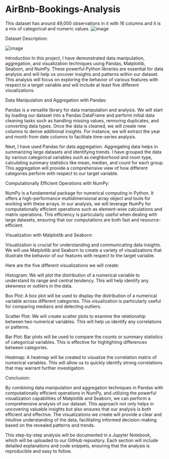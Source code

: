 # AirBnb-Bookings-Analysis
This dataset has around 49,000 observations in it with 16 columns and it is a mix of categorical and numeric values.
![image](https://github.com/user-attachments/assets/065845ee-e4b3-4fe3-a101-e841b40bb7ba)


Dataset Description:


![image](https://github.com/user-attachments/assets/7658335a-b720-48fe-9006-6b4e7ea09d52)

Introduction
In this project, I have demonstrated data manipulation, aggregation, and visualization techniques using Pandas, Matplotlib, Seaborn, and NumPy. These powerful Python libraries are essential for data analysis and will help us uncover insights and patterns within our dataset. This analysis will focus on exploring the behavior of various features with respect to a target variable and will include at least five different visualizations.

Data Manipulation and Aggregation with Pandas:

Pandas is a versatile library for data manipulation and analysis. We will start by loading our dataset into a Pandas DataFrame and perform initial data cleaning tasks such as handling missing values, removing duplicates, and converting data types. Once the data is cleaned, we will create new columns to derive additional insights. For instance, we will extract the year and month from date columns to facilitate time-series analysis.

Next, I have used Pandas for data aggregation. Aggregating data helps in summarizing large datasets and identifying trends. I have grouped the data by various categorical variables such as neighborhood and room type, calculating summary statistics like mean, median, and count for each group. This aggregation will provide a comprehensive view of how different categories perform with respect to our target variable.

Computationally Efficient Operations with NumPy:

NumPy is a fundamental package for numerical computing in Python. It offers a high-performance multidimensional array object and tools for working with these arrays. In our analysis, we will leverage NumPy for computationally efficient operations such as element-wise calculations and matrix operations. This efficiency is particularly useful when dealing with large datasets, ensuring that our computations are both fast and resource-efficient.

Visualization with Matplotlib and Seaborn:

Visualization is crucial for understanding and communicating data insights. We will use Matplotlib and Seaborn to create a variety of visualizations that illustrate the behavior of our features with respect to the target variable. 

Here are the five different visualizations we will create:

Histogram: We will plot the distribution of a numerical variable to understand its range and central tendency. This will help identify any skewness or outliers in the data.

Box Plot: A box plot will be used to display the distribution of a numerical variable across different categories. This visualization is particularly useful for comparing medians and detecting outliers.

Scatter Plot: We will create scatter plots to examine the relationship between two numerical variables. This will help us identify any correlations or patterns.

Bar Plot: Bar plots will be used to compare the counts or summary statistics of categorical variables. This is effective for highlighting differences between categories.

Heatmap: A heatmap will be created to visualize the correlation matrix of numerical variables. This will allow us to quickly identify strong correlations that may warrant further investigation.

Conclusion:

By combining data manipulation and aggregation techniques in Pandas with computationally efficient operations in NumPy, and utilizing the powerful visualization capabilities of Matplotlib and Seaborn, we can perform a comprehensive analysis of our dataset. This approach not only helps in uncovering valuable insights but also ensures that our analysis is both efficient and effective. The visualizations we create will provide a clear and intuitive understanding of the data, facilitating informed decision-making based on the revealed patterns and trends.

This step-by-step analysis will be documented in a Jupyter Notebook, which will be uploaded to our GitHub repository. Each section will include detailed explanations and code snippets, ensuring that the analysis is reproducible and easy to follow.
